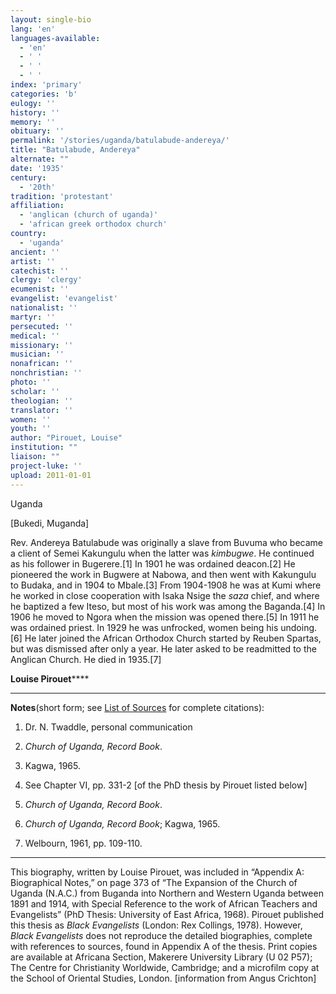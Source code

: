 ```yaml
---
layout: single-bio
lang: 'en'
languages-available:
  - 'en'
  - ' '
  - ' '
  - ' '
index: 'primary'
categories: 'b'
eulogy: ''
history: ''
memory: ''
obituary: ''
permalink: '/stories/uganda/batulabude-andereya/'
title: "Batulabude, Andereya"
alternate: ""
date: '1935'
century:
  - '20th'
tradition: 'protestant'
affiliation:
  - 'anglican (church of uganda)'
  - 'african greek orthodox church'
country:
  - 'uganda'
ancient: ''
artist: ''
catechist: ''
clergy: 'clergy'
ecumenist: ''
evangelist: 'evangelist'
nationalist: ''
martyr: ''
persecuted: ''
medical: ''
missionary: ''
musician: ''
nonafrican: ''
nonchristian: ''
photo: ''
scholar: ''
theologian: ''
translator: ''
women: ''
youth: ''
author: "Pirouet, Louise"
institution: ""
liaison: ""
project-luke: ''
upload: 2011-01-01
---
```




Uganda

[Bukedi, Muganda]

Rev. Andereya Batulabude was originally a slave from Buvuma  who became a client of Semei Kakungulu when the latter was *kimbugwe*. He  continued as his follower in Bugerere.[1] In 1901 he was ordained deacon.[2] He  pioneered the work in Bugwere at Nabowa, and then went with Kakungulu to  Budaka, and in 1904 to Mbale.[3] From 1904-1908 he was at Kumi where he worked  in close cooperation with Isaka Nsige the *saza* chief, and where he  baptized a few Iteso, but most of his work was among the Baganda.[4] In 1906 he  moved to Ngora when the mission was opened there.[5] In 1911 he was ordained  priest. In 1929 he was unfrocked, women being his undoing.[6] He later joined  the African Orthodox Church started by Reuben Spartas, but was dismissed after  only a year. He later asked to be readmitted to the Anglican Church. He died in  1935.[7]

**Louise Pirouet******

---

**Notes**(short  form; see [List of  Sources](../pirouet-appendixa-sources/) for complete citations):
1. Dr. N. Twaddle, personal communication

2. *Church of  Uganda, Record Book*.

3. Kagwa, 1965.

4. See Chapter VI, pp. 331-2 [of the PhD thesis by  Pirouet listed below]

5. *Church of  Uganda, Record Book*.

6. *Church of  Uganda, Record Book*; Kagwa, 1965.

7. Welbourn, 1961, pp. 109-110.

---

This biography, written by Louise Pirouet, was included in &ldquo;Appendix A: Biographical Notes,&rdquo;  on page 373 of &ldquo;The Expansion  of the Church of Uganda (N.A.C.) from Buganda into Northern and Western Uganda  between 1891 and 1914, with Special Reference to the work of African Teachers  and Evangelists&rdquo; (PhD Thesis: University of East Africa, 1968). Pirouet  published this thesis as *Black  Evangelists* (London: Rex Collings, 1978). However, *Black  Evangelists* does not reproduce the detailed biographies, complete with  references to sources, found in Appendix A of the thesis. Print copies are  available at Africana Section, Makerere University Library (U 02 P57); The Centre for Christianity  Worldwide, Cambridge; and a microfilm copy at the School of Oriental Studies,  London. [information from Angus Crichton]
